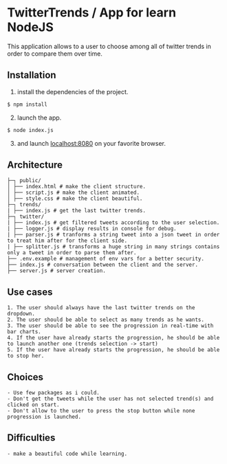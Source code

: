 # TwitterTrends / App for learn NodeJS

This application allows to a user to choose among all of twitter trends in order to compare them over time.


## Installation

1. install the dependencies of the project.

```bash
$ npm install
```

2. launch the app.
```bash
$ node index.js
```

3. and launch [localhost:8080](localhost:8080) on your favorite browser.



## Architecture

```
├─┐ public/
│ ├── index.html # make the client structure.
│ ├── script.js # make the client animated.
│ ├── style.css # make the client beautiful.
├─┐ trends/
| ├── index.js # get the last twitter trends.
├─┐ twitter/
| ├── index.js # get filtered tweets according to the user selection.
| ├── logger.js # display results in console for debug.
| ├── parser.js # tranforms a string tweet into a json tweet in order to treat him after for the client side.
| ├── splitter.js # transforms a huge string in many strings contains only a tweet in order to parse them after.
├── .env.example # management of env vars for a better security.
├── index.js # conversation between the client and the server.
├── server.js # server creation.

```

## Use cases

```
1. The user should always have the last twitter trends on the dropdown.
2. The user should be able to select as many trends as he wants.
3. The user should be able to see the progression in real-time with bar charts.
4. If the user have already starts the progression, he should be able to launch another one (trends selection -> start)
5. If the user have already starts the progression, he should be able to stop her.
```

## Choices

```
- Use few packages as i could.
- Don't get the tweets while the user has not selected trend(s) and clicked on start.
- Don't allow to the user to press the stop button while none progression is launched.
```

## Difficulties

```
- make a beautiful code while learning.
```
